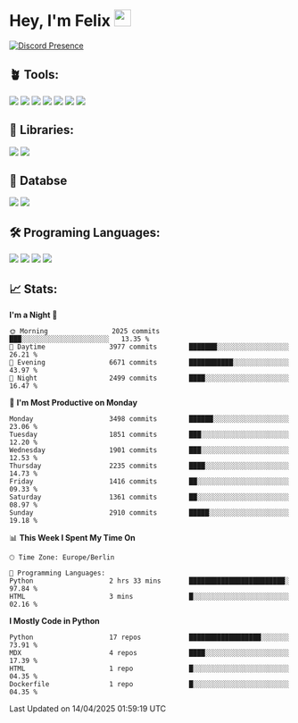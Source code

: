 # Hey, I'm Felix <img src="https://raw.githubusercontent.com/MartinHeinz/MartinHeinz/master/wave.gif" width="30px">

[![Discord Presence](https://lanyard.cnrad.dev/api/1078242409495932969?showDisplayName=true&theme=dark)](https://discord.com/users/1078242409495932969)

## 🪴 Tools:
[![](https://skillicons.dev/icons?i=discord)](https://discord.com/ "Discord")
[![](https://skillicons.dev/icons?i=bots)](https://discord.dev/ "Discord Bots")
[![](https://skillicons.dev/icons?i=pycharm)](https://jetbrains.com/pycharm/ "PyCharm")
[![](https://skillicons.dev/icons?i=webstorm)](https://jetbrains.com/webstorm/ "WebStorm")
[![](https://skillicons.dev/icons?i=vscode)](https://vscode.dev/ "VSC")
[![](https://skillicons.dev/icons?i=git)](https://git-scm.com/ "Git")
[![](https://skillicons.dev/icons?i=github)](https://github.com/ "GitHub")


## 🎉 Libraries:
[![](https://skillicons.dev/icons?i=fastapi)](https://fastapi.tiangolo.com/ "FastAPI")
[![](https://skillicons.dev/icons?i=flask)](https://flask.palletsprojects.com/en/3.0.x/ "Flask")

## 💾 Databse
[![](https://skillicons.dev/icons?i=sqlite)](https://sqlite.org/ "SQLite")
[![](https://skillicons.dev/icons?i=postgresql)](https://postgresql.org/ "PostgreSQL")


## 🛠️ Programing Languages:
[![](https://skillicons.dev/icons?i=py)](https://python.org/ "Python")
[![](https://skillicons.dev/icons?i=html)](https://de.wikipedia.org/wiki/Hypertext_Markup_Language "HTML")
[![](https://skillicons.dev/icons?i=js)](https://de.wikipedia.org/wiki/JavaScript "JavaScript")
[![](https://skillicons.dev/icons?i=css)](https://de.wikipedia.org/wiki/CSS "CSS")

## 📈 Stats:
<!--START_SECTION:waka-->
**I'm a Night 🦉** 

```text
🌞 Morning                2025 commits        ███░░░░░░░░░░░░░░░░░░░░░░   13.35 % 
🌆 Daytime                3977 commits        ███████░░░░░░░░░░░░░░░░░░   26.21 % 
🌃 Evening                6671 commits        ███████████░░░░░░░░░░░░░░   43.97 % 
🌙 Night                  2499 commits        ████░░░░░░░░░░░░░░░░░░░░░   16.47 % 
```
📅 **I'm Most Productive on Monday** 

```text
Monday                   3498 commits        ██████░░░░░░░░░░░░░░░░░░░   23.06 % 
Tuesday                  1851 commits        ███░░░░░░░░░░░░░░░░░░░░░░   12.20 % 
Wednesday                1901 commits        ███░░░░░░░░░░░░░░░░░░░░░░   12.53 % 
Thursday                 2235 commits        ████░░░░░░░░░░░░░░░░░░░░░   14.73 % 
Friday                   1416 commits        ██░░░░░░░░░░░░░░░░░░░░░░░   09.33 % 
Saturday                 1361 commits        ██░░░░░░░░░░░░░░░░░░░░░░░   08.97 % 
Sunday                   2910 commits        █████░░░░░░░░░░░░░░░░░░░░   19.18 % 
```


📊 **This Week I Spent My Time On** 

```text
🕑︎ Time Zone: Europe/Berlin

💬 Programming Languages: 
Python                   2 hrs 33 mins       ████████████████████████░   97.84 % 
HTML                     3 mins              █░░░░░░░░░░░░░░░░░░░░░░░░   02.16 % 
```

**I Mostly Code in Python** 

```text
Python                   17 repos            ██████████████████░░░░░░░   73.91 % 
MDX                      4 repos             ████░░░░░░░░░░░░░░░░░░░░░   17.39 % 
HTML                     1 repo              █░░░░░░░░░░░░░░░░░░░░░░░░   04.35 % 
Dockerfile               1 repo              █░░░░░░░░░░░░░░░░░░░░░░░░   04.35 % 
```




 Last Updated on 14/04/2025 01:59:19 UTC
<!--END_SECTION:waka-->
